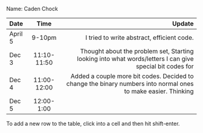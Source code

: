 Name: Caden Chock

| Date    |    Time     |                                                                                                        Update |
|:--------|:-----------:|--------------------------------------------------------------------------------------------------------------:|
| April 5 |   9-10pm    |                                                                    I tried to write abstract, efficient code. |
| Dec 3   | 11:10-11:50 |      Thought about the problem set, Starting looking into what words/letters I can give special bit codes for |
| Dec 4   | 11:00-12:00 | Added a couple more bit codes. Decided to change the binary numbers into normal ones to make easier. Thinking |
| Dec 5   | 12:00-1:00  |                                                                                                               |


To add a new row to the table, click into a cell and then hit shift-enter.
